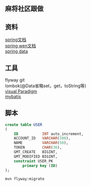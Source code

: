 ## 麻将社区跟做

## 资料
[spring文档](https://spring.io/guides)  
[spring wen文档](https://spring.io/guides/gs/serving-web-content/)  
[spring data](https://docs.spring.io/spring-boot/docs/current/reference/htmlsingle/)


## 工具  
flyway
git  
lombok(@Data省略set，get，toString等)  
[visual Paradigm](https://www.visual-paradigm.com)  
[mybatis](http://mybatis.org/spring-boot-starter/mybatis-spring-boot-autoconfigure/)  

## 脚本  
```sql
create table USER
(
    ID           INT auto_increment,
    ACCOUNT_ID   VARCHAR(100),
    NAME         VARCHAR(50),
    TOKEN        CHAR(36),
    GMT_CREATE   BIGINT,
    GMT_MODIFIED BIGINT,
    constraint USER_PK
        primary key (ID)
);
```
```bash
mvn flyway:migrate
```